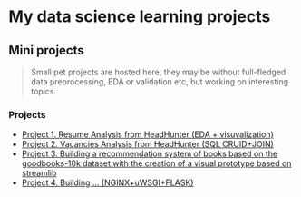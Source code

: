 # My data science learning projects
## Mini projects

> Small pet projects are hosted here, they may be without full-fledged data preprocessing, EDA or validation etc, but working on interesting topics.

### Projects
* [Project 1.   Resume Analysis from HeadHunter (EDA + visuvalization)](https://github.com/maxwolf28/data-science-learning-projects/tree/main/Mini_projects/Project-1)
* [Project 2.   Vacancies Analysis from HeadHunter (SQL CRUID+JOIN) ](https://github.com/maxwolf28/data-science-learning-projects/tree/main/Mini_projects/Project-2)
* [Project 3.   Building a recommendation system of books based on the goodbooks-10k dataset with the creation of a visual prototype based on streamlib](https://github.com/maxwolf28/data-science-learning-projects/tree/main/Mini_projects/Project-3)
* [Project 4.   Building ... (NGINX+uWSGI+FLASK) ](https://github.com/maxwolf28/data-science-learning-projects/tree/main/Mini_projects/Project-4)

